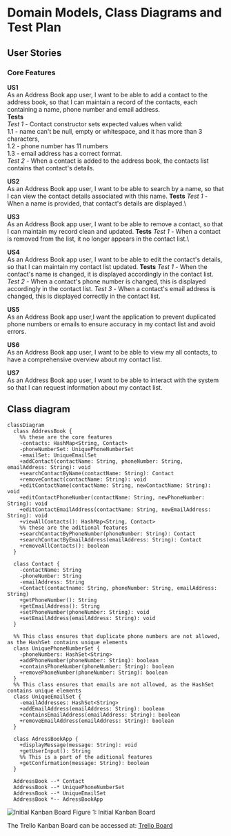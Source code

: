 # Domain Models, Class Diagrams and Test Plan
## User Stories

### Core Features
**US1**\
As an Address Book app user, I want to be able to add a contact to the address book, so that I can maintain a record of 
the contacts, each containing a name, phone number and email address.\
**Tests**\
*Test 1* - Contact constructor sets expected values when valid: \
 1.1 - name can't be null, empty or whitespace, and it has more than 3 characters,\
 1.2 - phone number has 11 numbers\
 1.3 - email address has a correct format.\
*Test 2* -  When a contact is added to the address book, the contacts list contains that contact's details.

**US2**\
As an Address Book app user, I want to be able to search by a name, so that I can view the contact details associated 
with this name.
**Tests**
*Test 1* - When a name is provided, that contact's details are displayed.\

**US3**\
As an Address Book app user, I want to be able to remove a contact, so that I can maintain my record clean and updated.
**Tests**
*Test 1* - When a contact is removed from the list, it no longer appears in the contact list.\

**US4**\
As an Address Book app user, I want to be able to edit the contact's details, so that I can maintain my contact list
updated. 
**Tests**
*Test 1* - When the contact's name is changed, it is displayed accordingly in the contact list.
*Test 2* - When a contact's phone number is changed, this is displayed accordingly in the contact list.
*Test 3* - When a contact's email address is changed, this is displayed correctly in the contact list.

**US5**\
As an Address Book app user,I want the application to prevent duplicated phone numbers or emails to ensure accuracy in
my contact list and avoid errors.

**US6**\
As an Address Book app user, I want to be able to view my all contacts, to have a comprehensive overview about my
contact list.

**US7**\
As an Address Book app user, I want to be able to interact with the system so that I can request information about my 
contact list.


## Class diagram
``` mermaid
classDiagram
  class AddressBook {
    %% these are the core features
    -contacts: HashMap<String, Contact> 
    -phoneNumberSet: UniquePhoneNumberSet
    -emailSet: UniqueEmailSet
    +addContact(contactName: String, phoneNumber: String, emailAddress: String): void
    +searchContactByName(contactName: String): Contact
    +removeContact(contactName: String): void
    +editContactName(contactName: String, newContactName: String): void
    +editContactPhoneNumber(contactName: String, newPhoneNumber: String): void
    +editContactEmailAddress(contactName: String, newEmailAddress: String): void
    +viewAllContacts(): HashMap<String, Contact>
    %% these are the aditional features
    +searchContactByPhoneNumber(phoneNumber: String): Contact
    +searchContactByEmailAddress(emailAddress: String): Contact
    +removeAllContacts(): boolean
  }

  class Contact {
    -contactName: String
    -phoneNumber: String
    -emailAddress: String
    +Contact(contactname: String, phoneNumber: String, emailAddress: String)
    +getPhoneNumber(): String
    +getEmailAddress(): String
    +setPhoneNumber(phoneNumber: String): void
    +setEmailAddress(emailAddress: String): void
  }

  %% This class ensures that duplicate phone numbers are not allowed, as the HashSet contains unique elements
  class UniquePhoneNumberSet {
    -phoneNumbers: HashSet<String>
    +addPhoneNumber(phoneNumber: String): boolean
    +containsPhoneNumber(phoneNumber: String): boolean
    +removePhoneNumber(phoneNumber: String): boolean
  }
  %% This class ensures that emails are not allowed, as the HashSet contains unique elements
  class UniqueEmailSet {
    -emailAddresses: HashSet<String>
    +addEmailAddress(emailAddress: String): boolean
    +containsEmailAddress(emailAddress: String): boolean
    +removeEmailAddress(emailAddress: String): boolean
  }

  class AdressBookApp {
    +displayMessage(message: String): void
    +getUserInput(): String
    %% This is a part of the aditional features
    +getConfirmation(message: String): boolean
  }

  AddressBook --* Contact
  AddressBook --* UniquePhoneNumberSet
  AddressBook --* UniqueEmailSet
  AddressBook *-- AdressBookApp
```

![Initial Kanban Board]()
Figure 1: Initial Kanban Board

The Trello Kanban Board can be accessed at:
[Trello Board](https://trello.com/b/BPiPEQ8D/addressbook-challenge)